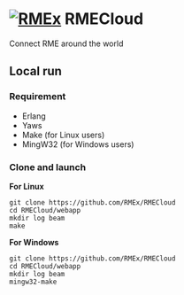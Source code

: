 # [![RMEx](http://rmex.github.io/images/rmex-shortcut.png)](http://rmex.github.io) RMECloud
Connect RME around the world

## Local run

### Requirement

*    Erlang
*    Yaws
*    Make (for Linux users)
*    MingW32 (for Windows users)

### Clone and launch

**For Linux**
```
git clone https://github.com/RMEx/RMECloud
cd RMECloud/webapp
mkdir log beam
make
```

**For Windows**
```
git clone https://github.com/RMEx/RMECloud
cd RMECloud/webapp
mkdir log beam
mingw32-make
```
